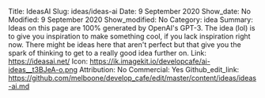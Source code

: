 Title: IdeasAI
Slug: ideas/ideas-ai
Date: 9 September 2020
Show_date: No
Modified: 9 September 2020
Show_modified: No
Category: idea
Summary:  Ideas on this page are 100% generated by OpenAI's GPT-3. The idea (lol) is to give you inspiration to make something cool, if you lack inspiration right now. There might be ideas here that aren't perfect but that give you the spark of thinking to get to a really good idea further on. 
Link: https://ideasai.net/
Icon: https://ik.imagekit.io/developcafe/ai-ideas__t3BJeA-o.png
Attribution: No
Commercial: Yes
Github_edit_link: https://github.com/melboone/develop_cafe/edit/master/content/ideas/ideas-ai.md

